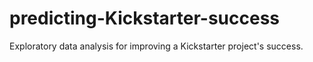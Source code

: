 # predicting-Kickstarter-success
Exploratory data analysis for improving a Kickstarter project's success.
